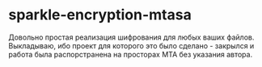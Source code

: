 # sparkle-encryption-mtasa
Довольно простая реализация шифрования для любых ваших файлов. Выкладываю, ибо проект для которого это было сделано - закрылся и работа была распорстранена на просторах MTA без указания автора.
